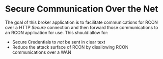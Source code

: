# Secure Communication Over the Net

The goal of this broker application is to facilitate communications for RCON over a HTTP *Secure* connection and then
forward those communications to an RCON application for use. This should allow for:

* Secure Credentials to *not* be sent in clear text
* Reduce the attack surface of RCON by disallowing RCON communications over a WAN 